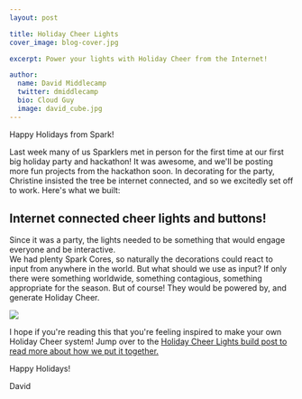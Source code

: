 ```yaml
---
layout: post

title: Holiday Cheer Lights
cover_image: blog-cover.jpg

excerpt: Power your lights with Holiday Cheer from the Internet!

author:
  name: David Middlecamp
  twitter: dmiddlecamp
  bio: Cloud Guy
  image: david_cube.jpg
---
```


Happy Holidays from Spark!

Last week many of us Sparklers met in person for the first time at our first big holiday party and hackathon!
It was awesome, and we'll be posting more fun projects from the hackathon soon.  In decorating for the party, Christine
insisted the tree be internet connected, and so we excitedly set off to work.  Here's what we built:


Internet connected cheer lights and buttons!
----------

Since it was a party, the lights needed to be something that would engage everyone and be interactive.  
We had plenty Spark Cores, so naturally the decorations could react to input from anywhere in the world.
But what should we use as input? If only there were something worldwide, something contagious, something appropriate for the season.
But of course!  They would be powered by, and generate Holiday Cheer.

<div class="full">
<a href="http://www.hackster.io/middleca/holiday-cheer-lights">
    <img src="{{ site.url }}/images/20141212/tree_crop.png">
</a>
</div>

I hope if you're reading this that you're feeling inspired to make your own Holiday Cheer system!  Jump over to the <a href="http://www.hackster.io/middleca/holiday-cheer-lights">Holiday Cheer Lights build post to read more about how we put it together.</a>

Happy Holidays!

David

